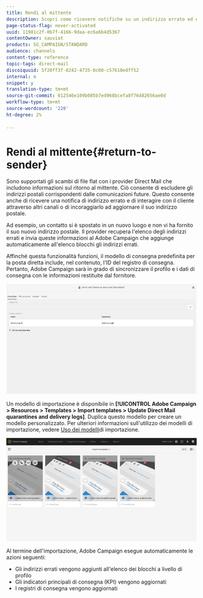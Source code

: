 ```yaml
---
title: Rendi al mittente
description: Scopri come ricevere notifiche su un indirizzo errato ed escluderlo dalle comunicazioni future.
page-status-flag: never-activated
uuid: 11981c2f-0b7f-4166-9daa-ec6a6b4d5367
contentOwner: sauviat
products: SG_CAMPAIGN/STANDARD
audience: channels
content-type: reference
topic-tags: direct-mail
discoiquuid: 5f20ff3f-8242-4735-8c60-c57610edff52
internal: n
snippet: y
translation-type: tm+mt
source-git-commit: 012546e109b085b7ed968bcefa8f76482656ae0d
workflow-type: tm+mt
source-wordcount: '220'
ht-degree: 2%

---
```



# Rendi al mittente{#return-to-sender}

Sono supportati gli scambi di file flat con i provider Direct Mail che includono informazioni sul ritorno al mittente. Ciò consente di escludere gli indirizzi postali corrispondenti dalle comunicazioni future. Questo consente anche di ricevere una notifica di indirizzo errato e di interagire con il cliente attraverso altri canali o di incoraggiarlo ad aggiornare il suo indirizzo postale.

Ad esempio, un contatto si è spostato in un nuovo luogo e non vi ha fornito il suo nuovo indirizzo postale. Il provider recupera l&#39;elenco degli indirizzi errati e invia queste informazioni al Adobe Campaign  che aggiunge automaticamente all&#39;elenco blocchi gli indirizzi errati.

Affinché questa funzionalità funzioni, il modello di consegna predefinita per la posta diretta include, nel contenuto, l&#39;ID del registro di consegna. Pertanto,  Adobe Campaign sarà in grado di sincronizzare il profilo e i dati di consegna con le informazioni restituite dal fornitore.

![](assets/direct_mail_return_sender_1.png)

Un modello di importazione è disponibile in **[!UICONTROL Adobe Campaign > Resources > Templates > Import templates > Update Direct Mail quarantines and delivery logs]**. Duplica questo modello per creare un modello personalizzato. Per ulteriori informazioni sull&#39;utilizzo dei modelli di importazione, vedere [Uso dei modelli](../../automating/using/importing-data-with-import-templates.md#setting-up-import-templates)di importazione.

![](assets/direct_mail_return_sender_2.png)

Al termine dell&#39;importazione,  Adobe Campaign esegue automaticamente le azioni seguenti:

* Gli indirizzi errati vengono aggiunti all&#39;elenco dei blocchi a livello di profilo
* Gli indicatori principali di consegna (KPI) vengono aggiornati
* I registri di consegna vengono aggiornati

